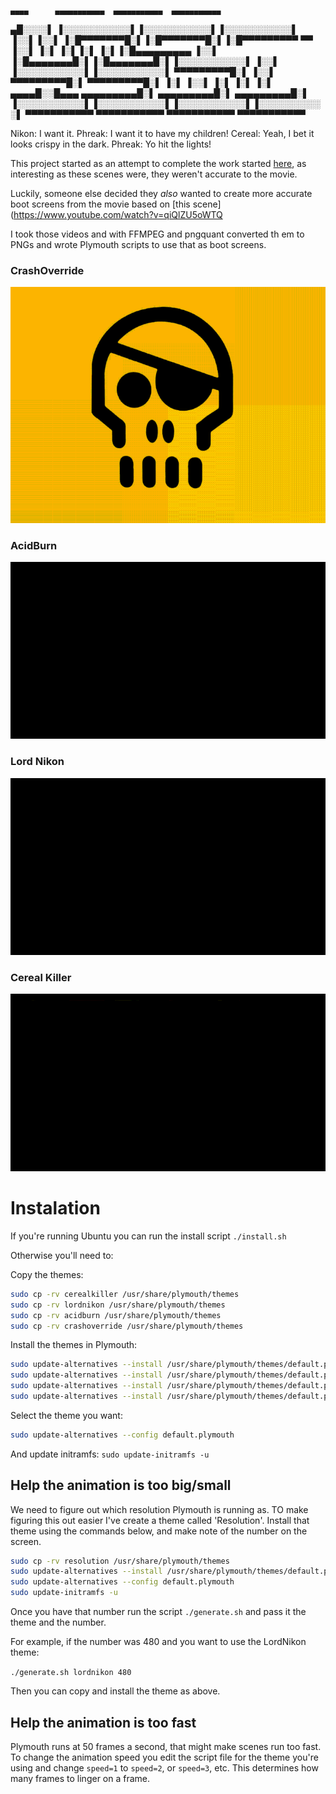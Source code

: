     ▄▄▄▄      ▄▄▄▄▄▄▄▄▄▄▄  ▄▄▄▄▄▄▄▄▄▄▄  ▄▄▄▄▄▄▄▄▄▄▄ 
  ▄█░░░░▌    ▐░░░░░░░░░░░▌▐░░░░░░░░░░░▌▐░░░░░░░░░░░▌
 ▐░░▌▐░░▌    ▐░█▀▀▀▀▀▀▀█░▌▐░█▀▀▀▀▀▀▀█░▌▐░█▀▀▀▀▀▀▀▀▀ 
  ▀▀ ▐░░▌    ▐░▌       ▐░▌▐░▌       ▐░▌▐░█▄▄▄▄▄▄▄▄▄ 
     ▐░░▌    ▐░█▄▄▄▄▄▄▄█░▌▐░█▄▄▄▄▄▄▄█░▌▐░░░░░░░░░░░▌
     ▐░░▌    ▐░░░░░░░░░░░▌▐░░░░░░░░░░░▌ ▀▀▀▀▀▀▀▀▀█░▌
     ▐░░▌     ▀▀▀▀▀▀▀▀▀█░▌ ▀▀▀▀▀▀▀▀▀█░▌          ▐░▌
     ▐░░▌              ▐░▌          ▐░▌          ▐░▌
 ▄▄▄▄█░░█▄▄▄  ▄▄▄▄▄▄▄▄▄█░▌ ▄▄▄▄▄▄▄▄▄█░▌ ▄▄▄▄▄▄▄▄▄█░▌
▐░░░░░░░░░░░▌▐░░░░░░░░░░░▌▐░░░░░░░░░░░▌▐░░░░░░░░░░░▌
 ▀▀▀▀▀▀▀▀▀▀▀  ▀▀▀▀▀▀▀▀▀▀▀  ▀▀▀▀▀▀▀▀▀▀▀  ▀▀▀▀▀▀▀▀▀▀▀ 
                                                    
Nikon:  I want it.
Phreak: I want it to have my children!
Cereal: Yeah, I bet it looks crispy in the dark.
Phreak: Yo hit the lights!

This project started as an attempt to complete the work started 
[here](https://github.com/germ/HACKERS-1995-BOOTSPLASH), as interesting as
these scenes were, they weren't accurate to the movie.

Luckily, someone else decided they *also* wanted to create more accurate
boot screens from the movie based on [this scene](https://www.youtube.com/watch?v=qiQlZU5oWTQ 

I took those videos and with FFMPEG and pngquant converted th 
em to PNGs and wrote Plymouth scripts to use that as boot screens. 

### CrashOverride

![CrashOverride](assets/crashoverride.gif)

### AcidBurn

![AcidBurn](assets/acidburn.gif)

### Lord Nikon

![Lord Nikon](assets/lordnikon.gif)

### Cereal Killer

![Cereal Killer](assets/cerealkiller.gif)


# Instalation

If you're running Ubuntu you can run the install script `./install.sh`

Otherwise you'll need to:

Copy the themes:

```bash
sudo cp -rv cerealkiller /usr/share/plymouth/themes
sudo cp -rv lordnikon /usr/share/plymouth/themes
sudo cp -rv acidburn /usr/share/plymouth/themes
sudo cp -rv crashoverride /usr/share/plymouth/themes
```

Install the themes in Plymouth:

```bash
sudo update-alternatives --install /usr/share/plymouth/themes/default.plymouth default.plymouth /usr/share/plymouth/themes/cerealkiller/cerealkiller.plymouth 107
sudo update-alternatives --install /usr/share/plymouth/themes/default.plymouth default.plymouth /usr/share/plymouth/themes/lordnikon/lordnikon.plymouth 108
sudo update-alternatives --install /usr/share/plymouth/themes/default.plymouth default.plymouth /usr/share/plymouth/themes/acidburn/acidburn.plymouth 109
sudo update-alternatives --install /usr/share/plymouth/themes/default.plymouth default.plymouth /usr/share/plymouth/themes/crashoverride/crashoverride.plymouth 106
```

Select the theme you want:

```bash
sudo update-alternatives --config default.plymouth 
```

And update initramfs: `sudo update-initramfs -u`

## Help the animation is too big/small

We need to figure out which resolution Plymouth is running as. TO make 
figuring this out easier I've create a theme called 'Resolution'. Install 
that theme using the commands below, and make note of the number on the screen. 

```bash
sudo cp -rv resolution /usr/share/plymouth/themes
sudo update-alternatives --install /usr/share/plymouth/themes/default.plymouth default.plymouth /usr/share/plymouth/themes/resolution/resolution.plymouth 110
sudo update-alternatives --config default.plymouth 
sudo update-initramfs -u
```

Once you have that number run the script `./generate.sh` and pass it the theme and the number. 

For example, if the number was 480 and you want to use the LordNikon theme:

`./generate.sh lordnikon 480`

Then you can copy and install the theme as above. 

## Help the animation is too fast

Plymouth runs at 50 frames a second, that might make scenes run too fast. To
change the animation speed you edit the script file for the theme you're using and
change `speed=1` to `speed=2`, or `speed=3`, etc. This determines how many frames
to linger on a frame.





